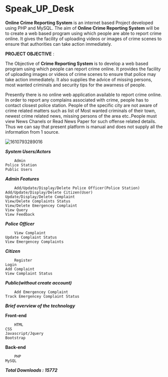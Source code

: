 # Speak_UP_Desk

**Online Crime Reporting System** is an internet based Project developed using PHP and MySQL. The aim of **Online Crime Reporting System** will be to create a web based program using which people are able to report crime online. It gives the facility of uploading videos or images of crime scenes to ensure that authorities can take action immediately.

**PROJECT OBJECTIVE** :

The Objective of **Crime Reporting System** is to develop a web based program using which people can report crime online. It provides the facility of uploading images or videos of crime scenes to ensure that police may take action immediately. It also supplies the advice of missing persons, most wanted criminals and security tips for the awarness of people.
    
Presently there is no online web application available to report crime online. In order to report any complains associated with crime, people has to contact closest police station. People of the specific city are not aware of crime related matters such as list of Most wanted criminals of their town, newest crime related news, missing persons of the area etc..People must view News Chanels or Read News Paper for such offense related details. Thus we can say that present platform is manual and does not supply all the information from 1 source.

![1610793289016](https://user-images.githubusercontent.com/62890747/104809640-b4275980-5814-11eb-8804-6d13ad685bb6.jpg)    

***System Users/Actors***

        Admin
	Police Station
	Public Users


***Admin Features***

        Add/Update/Display/Delete Police Officer(Police Station)
	Add/Update/Display/Delete Citizen(User)
	Update/Display/Delete Complaint
	View/Delete Complaints Status
	View/Delete Emergencey Complaint
	View Query
	View Feedback

***Police Officer***

        View Complaint
	Update Complaint Status
	View Emergencey Complaints


***Citizen***

        Register
	Login
	Add Complaint
	View Complaint Status


***Public(without create account)***

        Add Emergencey Complaint
	Track Emergencey Complaint Status


***Brief overview of the technology***


**Front-end**

        HTML
	CSS
	Javascript/Jquery
	Bootstrap


**Back-end**

        PHP
	MySQL




***Total Downloads : 15772***






